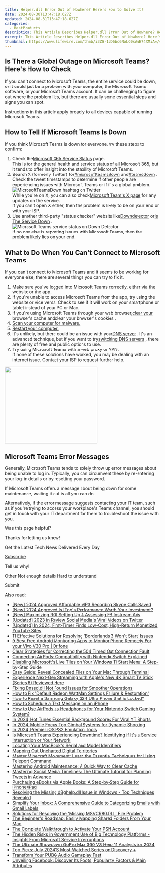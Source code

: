 ```yaml
---
title: Helper.dll Error Out of Nowhere? Here’s How to Solve It!
date: 2024-08-30T13:47:18.627Z
updated: 2024-08-31T13:47:18.627Z
categories:
  - BestProducts
description: This Article Describes Helper.dll Error Out of Nowhere? Here’s How to Solve It!
excerpt: This Article Describes Helper.dll Error Out of Nowhere? Here’s How to Solve It!
thumbnail: https://www.lifewire.com/thmb/i3ZG-1qD6bc6NoLC0sAuE74XMiA=/400x300/filters:no_upscale():max_bytes(150000):strip_icc():format(webp)/helper-dll-error-message-5ae7483cc5542e0039050275.PNG
---
```


## Is There a Global Outage on Microsoft Teams? Here's How to Check
 If you can't connect to Microsoft Teams, the entire service could be down, or it could just be a problem with your computer, the Microsoft Teams software, or your Microsoft Teams account. It can be challenging to figure out where the problem lies, but there are usually some essential steps and signs you can spot.

 Instructions in this article apply broadly to all devices capable of running Microsoft Teams.

## How to Tell If Microsoft Teams Is Down

 If you think Microsoft Teams is down for everyone, try these steps to confirm:

1. Check the[Microsoft 365 Service Status](https://twitter.com/MSFT365Status) page.  
 This is for the general health and service status of all Microsoft 365, but it tends to offer insight into the stability of Microsoft Teams.
2. Search X (formerly Twitter) for[#microsoftteamsdown](https://twitter.com/hashtag/microsoftteamsdown) and[#teamsdown](https://twitter.com/hashtag/TeamsDown) . Check the tweet timestamps to determine if other people are experiencing issues with Microsoft Teams or if it's a global problem.  
![MicrosoftTeamsDown hashtag on Twitter](https://www.lifewire.com/thmb/_UxDi-CGP-cUbmhFgoAP4AgFGe4=/1500x0/filters:no_upscale():max_bytes(150000):strip_icc():format(webp)/is-microsoft-teams-down-or-is-it-you-51050511-505bb881bf924c189064924855fbb7c8.jpg)  
 While you're on X, you can also check[Microsoft Team's X page](https://twitter.com/MicrosoftTeams) for any updates on the service.  
 If you can't open X either, then the problem is likely to be on your end or with your ISP.
3. Use another third-party "status checker" website like[Downdetector](https://downdetector.com/status/teams/) or[Is The Service Down](https://istheservicedown.com/problems/microsoft-teams) .  
![Microsoft Teams service status on Down Detector](https://www.lifewire.com/thmb/8PpnwSJBHgwKPGng__hrZM0m4jE=/1500x0/filters:no_upscale():max_bytes(150000):strip_icc():format(webp)/is-microsoft-teams-down-or-is-it-you-51050512-ee25bd1e25bc4991b9aef28aca7a0ff8.jpg)  
 If no one else is reporting issues with Microsoft Teams, then the problem likely lies on your end.

## What to Do When You Can't Connect to Microsoft Teams

 If you can't connect to Microsoft Teams and it seems to be working for everyone else, there are several things you can try to fix it.

1. Make sure you've logged into Microsoft Teams correctly, either via the website or the app.
2. If you're unable to access Microsoft Teams from the app, try using the website or vice versa. Check to see if it will work on your smartphone or tablet instead of your PC or Mac.
3. If you're using Microsoft Teams through your web browser,[clear your browser's cache](https://www.lifewire.com/how-to-clear-cache-2617980) and[clear your browser's cookies](https://www.lifewire.com/how-to-delete-cookies-2617981) .
4. [Scan your computer for malware.](https://www.lifewire.com/properly-scan-your-computer-for-viruses-and-other-malware-2624526)
5. [Restart your computer.](https://www.lifewire.com/how-to-reboot-a-computer-2624568)
6. It's unlikely, but there could be an issue with your[DNS server](https://www.lifewire.com/what-is-a-dns-server-2625854) . It's an advanced technique, but if you want to try[switching DNS servers](https://www.lifewire.com/how-to-change-dns-server-settings-2617979) , there are plenty of free and public options to use.
7. Try using Microsoft Teams with a web proxy or VPN.  
 If none of these solutions have worked, you may be dealing with an internet issue. Contact your ISP to request further help.

<!-- affiliate ads begin -->
<a href="https://imp.i357552.net/c/5597632/863039/11832" target="_top" id="863039"><img src="//a.impactradius-go.com/display-ad/11832-863039" border="0" alt="" width="300" height="250"/></a>
<!-- affiliate ads end -->
## Microsoft Teams Error Messages

 Generally, Microsoft Teams tends to solely throw up error messages about being unable to log in. Typically, you can circumvent these by re-entering your log-in details or by resetting your password.

 If Microsoft Teams offers a message about being down for some maintenance, waiting it out is all you can do.

 Alternatively, if the error message suggests contacting your IT team, such as if you're trying to access your workplace's Teams channel, you should get in touch with your IT department for them to troubleshoot the issue with you.

Was this page helpful?

Thanks for letting us know!

 Get the Latest Tech News Delivered Every Day

[Subscribe](https://www.lifewire.com/#)

Tell us why!

 Other  Not enough details  Hard to understand

 Submit

<ins class="adsbygoogle"
     style="display:block"
     data-ad-format="autorelaxed"
     data-ad-client="ca-pub-7571918770474297"
     data-ad-slot="1223367746"></ins>



<ins class="adsbygoogle"
     style="display:block"
     data-ad-client="ca-pub-7571918770474297"
     data-ad-slot="8358498916"
     data-ad-format="auto"
     data-full-width-responsive="true"></ins>

<span class="atpl-alsoreadstyle">Also read:</span>
<div><ul>
<li><a href="https://screen-video-capture.techidaily.com/new-2024-approved-affordable-mp3-recording-skype-calls-saved/"><u>[New] 2024 Approved  Affordable MP3 Recording  Skype Calls Saved</u></a></li>
<li><a href="https://video-capture.techidaily.com/new-2024-approved-is-itops-performance-worth-your-investment/"><u>[New] 2024 Approved  Is ITop's Performance Worth Your Investment?</u></a></li>
<li><a href="https://facebook-video-recording.techidaily.com/new-maximizing-roi-setting-up-and-assessing-fb-instream-ads/"><u>[New] Maximizing ROI  Setting Up & Assessing FB Instream Ads</u></a></li>
<li><a href="https://twitter-videos.techidaily.com/updated-2023-in-review-social-medias-viral-videos-on-twitter/"><u>[Updated] 2023 in Review  Social Media's Viral Videos on Twitter</u></a></li>
<li><a href="https://eaxpv-info.techidaily.com/updated-in-2024-first-timer-finds-low-cost-high-return-monetized-youtube-sites/"><u>[Updated] In 2024, First-Timer Finds  Low-Cost, High-Return Monetized YouTube Sites</u></a></li>
<li><a href="https://technical-tips.techidaily.com/11-effective-solutions-for-resolving-borderlands-3-wont-start-issues/"><u>11 Effective Solutions for Resolving 'Borderlands 3 Won't Start' Issues</u></a></li>
<li><a href="https://android-location.techidaily.com/9-best-free-android-monitoring-apps-to-monitor-phone-remotely-for-your-vivo-v30-pro-drfone-by-drfone-virtual/"><u>9 Best Free Android Monitoring Apps to Monitor Phone Remotely For your Vivo V30 Pro | Dr.fone</u></a></li>
<li><a href="https://technical-tips.techidaily.com/clear-strategies-for-correcting-the-504-timed-out-connection-fault/"><u>Clear Strategies for Correcting the 504 Timed Out Connection Fault</u></a></li>
<li><a href="https://technical-tips.techidaily.com/connecting-airpods-compatibility-with-nintendo-switch-explained/"><u>Connecting AirPods: Compatibility with Nintendo Switch Explained</u></a></li>
<li><a href="https://technical-tips.techidaily.com/disabling-microsofts-live-tiles-on-your-windows-11-start-menu-a-step-by-step-guide/"><u>Disabling Microsoft's Live Tiles on Your Windows 11 Start Menu: A Step-by-Step Guide</u></a></li>
<li><a href="https://technical-tips.techidaily.com/easy-guide-reveal-concealed-files-on-your-mac-through-terminal/"><u>Easy Guide: Reveal Concealed Files on Your Mac Through Terminal</u></a></li>
<li><a href="https://technical-tips.techidaily.com/1722883800075-experience-next-gen-streaming-with-apples-new-4k-smart-tv-stick-series-6-reviewed-here/"><u>Experience Next-Gen Streaming with Apple's New 4K Smart TV Stick (Series 6) Reviewed Here</u></a></li>
<li><a href="https://technical-tips.techidaily.com/fixing-dnssddll-not-found-issues-for-smoother-operations/"><u>Fixing Dnssd.dll Not Found Issues for Smoother Operations</u></a></li>
<li><a href="https://driver-error.techidaily.com/how-to-fix-default-radeon-wattman-settings-failure-and-restoration/"><u>How to Fix 'Default Radeon WattMan Settings Failure & Restoration'</u></a></li>
<li><a href="https://android-unlock.techidaily.com/how-to-reset-a-samsung-galaxy-s24-ultra-phone-that-is-locked-by-drfone-android/"><u>How to Reset a Samsung Galaxy S24 Ultra Phone that is Locked?</u></a></li>
<li><a href="https://technical-tips.techidaily.com/how-to-schedule-a-text-message-on-an-iphone/"><u>How to Schedule a Text Message on an iPhone</u></a></li>
<li><a href="https://tech-recovery.techidaily.com/how-to-use-airpods-as-headphones-for-your-nintendo-switch-gaming-system/"><u>How to Use AirPods as Headphones for Your Nintendo Switch Gaming System?</u></a></li>
<li><a href="https://youtube-help.techidaily.com/in-2024-hot-tunes-essential-background-scores-for-viral-yt-shorts/"><u>In 2024, Hot Tunes  Essential Background Scores For Viral YT Shorts</u></a></li>
<li><a href="https://fox-info.techidaily.com/in-2024-mobile-focus-top-gimbal-systems-for-dynamic-shooting/"><u>In 2024, Mobile Focus  Top Gimbal Systems for Dynamic Shooting</u></a></li>
<li><a href="https://on-screen-recording.techidaily.com/in-2024-premier-ios-ps2-emulation-tools/"><u>In 2024, Premier iOS PS2 Emulation Tools</u></a></li>
<li><a href="https://technical-tips.techidaily.com/is-microsoft-teams-experiencing-downtime-identifying-if-its-a-service-interruption-or-your-network/"><u>Is Microsoft Teams Experiencing Downtime? Identifying if It's a Service Interruption or Your Network</u></a></li>
<li><a href="https://technical-tips.techidaily.com/locating-your-macbooks-serial-and-model-identifiers/"><u>Locating Your MacBook's Serial and Model Identifiers</u></a></li>
<li><a href="https://games-able.techidaily.com/mapping-out-uncharted-digital-territories/"><u>Mapping Out Uncharted Digital Territories</u></a></li>
<li><a href="https://technical-tips.techidaily.com/master-minecraft-movement-learn-the-essential-techniques-for-using-teleport-command/"><u>Master Minecraft Movement: Learn the Essential Techniques for Using Teleport Command</u></a></li>
<li><a href="https://technical-tips.techidaily.com/mastering-android-maintenance-a-quick-way-to-clear-cache/"><u>Mastering Android Maintenance: A Quick Way to Clear Cache</u></a></li>
<li><a href="https://technical-tips.techidaily.com/mastering-social-media-timelines-the-ultimate-tutorial-for-planning-tweets-in-advance/"><u>Mastering Social Media Timelines: The Ultimate Tutorial for Planning Tweets in Advance</u></a></li>
<li><a href="https://technical-tips.techidaily.com/purchasing-ebooks-via-apple-books-a-step-by-step-guide-for-iphoneipad/"><u>Purchasing eBooks via Apple Books: A Step-by-Step Guide for iPhone/iPad</u></a></li>
<li><a href="https://technical-tips.techidaily.com/resolving-the-missing-dbghelpdll-issue-in-windows-top-techniques-revealed/"><u>Resolving the Missing dBghelp.dll Issue in Windows - Top Techniques Revealed</u></a></li>
<li><a href="https://technical-tips.techidaily.com/simplify-your-inbox-a-comprehensive-guide-to-categorizing-emails-with-gmail-labels/"><u>Simplify Your Inbox: A Comprehensive Guide to Categorizing Emails with Gmail Labels</u></a></li>
<li><a href="https://technical-tips.techidaily.com/solutions-for-resolving-the-missing-msvcr80dll-file-problem/"><u>Solutions for Resolving the 'Missing MSVCR80.DLL' File Problem</u></a></li>
<li><a href="https://technical-tips.techidaily.com/the-beginners-roadmap-easily-mapping-shared-folders-from-your-mac/"><u>The Beginner's Roadmap: Easily Mapping Shared Folders From Your Mac</u></a></li>
<li><a href="https://technical-tips.techidaily.com/the-complete-walkthrough-to-activate-your-psn-account/"><u>The Complete Walkthrough to Activate Your PSN Account</u></a></li>
<li><a href="https://technical-tips.techidaily.com/the-hidden-risks-in-government-use-of-big-technology-platforms-insights-from-microsoft-service-interruptions/"><u>The Hidden Risks in Government Use of Big Technology Platforms - Insights From Microsoft Service Interruptions</u></a></li>
<li><a href="https://some-approaches.techidaily.com/the-ultimate-showdown-gopro-max-360-vs-hero-11-analysis-for-2024/"><u>The Ultimate Showdown  GoPro Max 360 VS Hero 11 Analysis for 2024</u></a></li>
<li><a href="https://technical-tips.techidaily.com/top-picks-july-2024s-most-watched-series-on-discovery-plus/"><u>Top Picks: July 2024'S Most-Watched Series on Discovery +</u></a></li>
<li><a href="https://extra-resources.techidaily.com/transform-your-pubg-audio-gameplay-fast/"><u>Transform Your PUBG Audio Gameplay Fast</u></a></li>
<li><a href="https://technical-tips.techidaily.com/unveiling-facebook-discover-its-roots-popularity-factors-and-main-attributes/"><u>Unveiling Facebook: Discover Its Roots, Popularity Factors & Main Attributes</u></a></li>
</ul></div>
